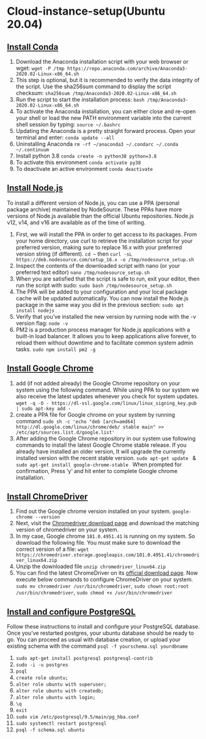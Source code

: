 # Cloud-instance-setup(Ubuntu 20.04)
## [Install Conda](https://linuxize.com/post/how-to-install-anaconda-on-ubuntu-20-04/)
  1. Download the Anaconda installation script with your web browser or wget: `wget -P /tmp https://repo.anaconda.com/archive/Anaconda3-2020.02-Linux-x86_64.sh`
  2. This step is optional, but it is recommended to verify the data integrity of the script. Use the sha256sum command to display the script checksum: `sha256sum /tmp/Anaconda3-2020.02-Linux-x86_64.sh`
  3. Run the script to start the installation process: `bash /tmp/Anaconda3-2020.02-Linux-x86_64.sh`
  4. To activate the Anaconda installation, you can either close and re-open your shell or load the new PATH environment variable into the current shell session by typing: `source ~/.bashrc`
  5. Updating the Anaconda is a pretty straight forward process. Open your terminal and enter: `conda update --all`
  6. Uninstalling Anaconda `rm -rf ~/anaconda3 ~/.condarc ~/.conda ~/.continuum`
  7. Install python 3.8 `conda create -n python38 python=3.8`
  8. To activate this environment `conda activate py38`
  9. To deactivate an active environment `conda deactivate`

## [Install Node.js](https://www.digitalocean.com/community/tutorials/how-to-install-node-js-on-ubuntu-20-04)
  To install a different version of Node.js, you can use a PPA (personal package archive) maintained by NodeSource. These PPAs have more versions of Node.js available than the official Ubuntu repositories. Node.js v12, v14, and v16 are available as of the time of writing.
  1. First, we will install the PPA in order to get access to its packages. From your home directory, use curl to retrieve the installation script for your preferred version, making sure to replace 16.x with your preferred version string (if different). `cd ~`  then `curl -sL https://deb.nodesource.com/setup_16.x -o /tmp/nodesource_setup.sh`
  2. Inspect the contents of the downloaded script with nano (or your preferred text editor) `nano /tmp/nodesource_setup.sh`
  3. When you are satisfied that the script is safe to run, exit your editor, then run the script with sudo: `sudo bash /tmp/nodesource_setup.sh`
  4. The PPA will be added to your configuration and your local package cache will be updated automatically. You can now install the Node.js package in the same way you did in the previous section: `sudo apt install nodejs`
  5. Verify that you’ve installed the new version by running node with the -v version flag: `node -v`
  6. PM2 is a production process manager for Node.js applications with a built-in load balancer. It allows you to keep applications alive forever, to reload them without downtime and to facilitate common system admin tasks. `sudo npm install pm2 -g`

## [Install Google Chrome](https://tecadmin.net/install-google-chrome-in-ubuntu/)
  1. add (if not added already) the Google Chrome repository on your system using the following command. While using PPA to our system we also receive the latest updates whenever you check for system updates. `wget -q -O - https://dl-ssl.google.com/linux/linux_signing_key.pub | sudo apt-key add -`
  2. create a PPA file for Google chrome on your system by running command `sudo sh -c 'echo "deb [arch=amd64] http://dl.google.com/linux/chrome/deb/ stable main" >> /etc/apt/sources.list.d/google.list' `
  3. After adding the Google Chrome repository in our system use following commands to install the latest Google Chrome stable release. If you already have installed an older version, It will upgrade the currently installed version with the recent stable version. `sudo apt-get update ` & `sudo apt-get install google-chrome-stable ` When prompted for confirmation, Press ‘y’ and hit enter to complete Google chrome installation.

## [Install ChromeDriver](https://tecadmin.net/setup-selenium-chromedriver-on-ubuntu/)
  1. Find out the Google chrome version installed on your system. `google-chrome --version `
  2. Next, visit the [Chromedriver download page](https://chromedriver.chromium.org/downloads) and download the matching version of chromedriver on your system.
  3. In my case, Google chrome `101.0.4951.41` is running on my system. So download the following file. You must make sure to download the correct version of a file: `wget https://chromedriver.storage.googleapis.com/101.0.4951.41/chromedriver_linux64.zip`
  4. Unzip the downloaded file `unzip chromedriver_linux64.zip`
  5. You can find the latest ChromeDriver on its [official download page](https://sites.google.com/a/chromium.org/chromedriver/downloads). Now execute below commands to configure ChromeDriver on your system. `sudo mv chromedriver /usr/bin/chromedriver`, `sudo chown root:root /usr/bin/chromedriver`, `sudo chmod +x /usr/bin/chromedriver`

## [Install and configure PostgreSQL](https://medium.com/digitalcrafts/how-to-set-up-an-ec2-instance-with-github-node-js-and-postgresql-e363cb771826)
   Follow these instructions to install and configure your PostgreSQL database. Once you’ve restarted postgres, your ubuntu database should be ready to go. You can proceed as usual with database creation, or upload your existing schema with the command `psql -f yourschema.sql yourdbname`
   1. `sudo apt-get install postgresql postgresql-contrib`
   2. `sudo -i -u postgres`
   3. `psql`
   4. `create role ubuntu;`
   5. `alter role ubuntu with superuser;`
   6. `alter role ubuntu with createdb;`
   7. `alter role ubuntu with login;`
   8. `\q`
   9. `exit`
   10. `sudo vim /etc/postgresql/9.5/main/pg_hba.conf`
   11. `sudo systemctl restart postgresql`
   12. `psql -f schema.sql ubuntu`